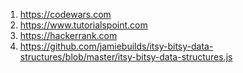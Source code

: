 1. https://codewars.com
2. https://www.tutorialspoint.com
3. https://hackerrank.com
4. https://github.com/jamiebuilds/itsy-bitsy-data-structures/blob/master/itsy-bitsy-data-structures.js